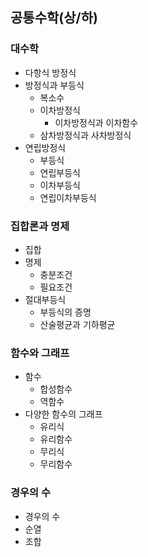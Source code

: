 ## 공통수학(상/하)

### 대수학
- 다항식 방정식
- 방정식과 부등식
  - 복소수
  - 이차방정식
    - 이차방정식과 이차함수
  - 삼차방정식과 사차방정식
- 연립방정식
  - 부등식
  - 연립부등식
  - 이차부등식
  - 연립이차부등식

### 집합론과 명제
- 집합
- 명제
    - 충분조건
    - 필요조건
- 절대부등식
    - 부등식의 증명
    - 산술평균과 기하평균  

### 함수와 그래프
- 함수
  - 합성함수
  - 역함수
- 다양한 함수의 그래프
  - 유리식
  - 유리함수
  - 무리식
  - 무리함수

### 경우의 수
- 경우의 수
- 순열
- 조합